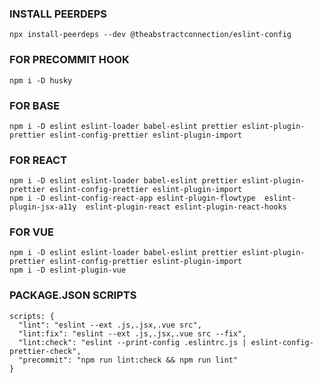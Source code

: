 ### INSTALL PEERDEPS
`npx install-peerdeps --dev @theabstractconnection/eslint-config`

### FOR PRECOMMIT HOOK
`npm i -D husky`

### FOR BASE

```
npm i -D eslint eslint-loader babel-eslint prettier eslint-plugin-prettier eslint-config-prettier eslint-plugin-import
```

### FOR REACT

```
npm i -D eslint eslint-loader babel-eslint prettier eslint-plugin-prettier eslint-config-prettier eslint-plugin-import  
npm i -D eslint-config-react-app eslint-plugin-flowtype  eslint-plugin-jsx-a11y  eslint-plugin-react eslint-plugin-react-hooks
```

### FOR VUE

```
npm i -D eslint eslint-loader babel-eslint prettier eslint-plugin-prettier eslint-config-prettier eslint-plugin-import  
npm i -D eslint-plugin-vue
```

### PACKAGE.JSON SCRIPTS

```
scripts: {
  "lint": "eslint --ext .js,.jsx,.vue src",
  "lint:fix": "eslint --ext .js,.jsx,.vue src --fix",
  "lint:check": "eslint --print-config .eslintrc.js | eslint-config-prettier-check",
  "precommit": "npm run lint:check && npm run lint"
}
```

